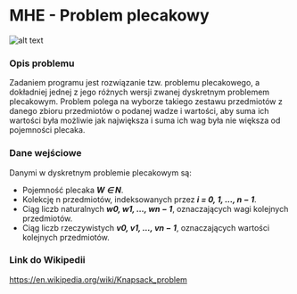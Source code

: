 # MHE - Problem plecakowy

![alt text](http://4.bp.blogspot.com/-1SQuNXSQHMg/ThPDeS6wkRI/AAAAAAAAAcM/CXi3y274A5M/s1600/Captura+2011-07-05+a+las+21.07.28.png?raw=true)

### Opis problemu

Zadaniem programu jest rozwiązanie tzw. problemu plecakowego, a dokładniej jednej z jego różnych wersji zwanej dyskretnym problemem plecakowym. Problem polega na wyborze takiego zestawu przedmiotów z danego zbioru przedmiotów o podanej wadze i wartości, aby suma ich wartości była możliwie jak największa i suma ich wag była nie większa od pojemności plecaka.

### Dane wejściowe

Danymi w dyskretnym problemie plecakowym są:

* Pojemność plecaka ***W ∈ N***.
* Kolekcję  n  przedmiotów, indeksowanych przez ***i = 0, 1, …, n − 1***.
* Ciąg liczb naturalnych ***w0, w1, …, wn − 1***, oznaczających wagi kolejnych przedmiotów.
* Ciąg liczb rzeczywistych ***v0, v1, …, vn − 1***, oznaczających wartości kolejnych przedmiotów.

### Link do Wikipedii
https://en.wikipedia.org/wiki/Knapsack_problem
